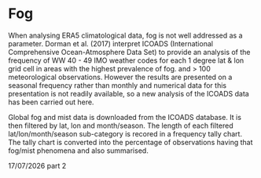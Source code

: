 # Fog

When analysing ERA5 climatological data, fog is not well addressed as a parameter.
Dorman et al. (2017) interpret ICOADS (International Comprehensive Ocean-Atmosphere Data Set) 
to provide an analysis of the frequency of WW 40 - 49 IMO weather codes for each 1 degree lat & lon grid cell in areas with the highest prevalence of fog.
and > 100 meteorological observations.
However the results are presented on a seasonal frequency rather than monthly and numerical data for this presentation is not readily available, 
so a new analysis of the ICOADS data has been carried out here.

Global fog and mist data is downloaded from the ICOADS database. It is then filtered by lat, lon and month/season. 
The length of each filtered lat/lon/month/season sub-category is recored in a frequency tally chart.
The tally chart is converted into the percentage of observations having that fog/mist phenomena and also summarised.

17/07/2026 part 2

